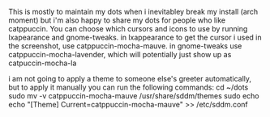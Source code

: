 This is mostly to maintain my dots when i inevitabley break my install (arch moment) but i'm also happy to share my dots for people who like catppuccin. You can choose which cursors and icons to use by running lxapearance and gnome-tweaks. in lxappearance to get the cursor i used in the screenshot, use catppuccin-mocha-mauve. in gnome-tweaks use catppuccin-mocha-lavender, which will potentially just show up as catpuccin-mocha-la

i am not going to apply a theme to someone else's greeter automatically, but to apply it manually you can run the following commands:
cd ~/dots
sudo mv -v catppuccin-mocha-mauve /usr/share/sddm/themes
sudo echo echo "[Theme]
Current=catppuccin-mocha-mauve" >> /etc/sddm.conf
